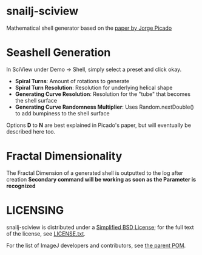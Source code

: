 # snailj-sciview
Mathematical shell generator based on the [paper by Jorge Picado](http://www.mat.uc.pt/~picado/conchas/eng/article.pdf)

# Seashell Generation
In SciView under Demo -> Shell, simply select a preset and click okay.
- __Spiral Turns__: Amount of rotations to generate
- __Spiral Turn Resolution__: Resolution for underlying helical shape
- __Generating Curve Resolution__: Resolution for the "tube" that becomes the shell surface
- __Generating Curve Randomness Multiplier__: Uses Random.nextDouble() to add bumpiness to the shell surface

Options __D__ to __N__ are best explained in Picado's paper, but will eventually be described here too.

# Fractal Dimensionality
The Fractal Dimension of a generated shell is outputted to the log after creation
__Secondary command will be working as soon as the Parameter is recognized__

# LICENSING

snailj-sciview is distributed under a
[Simplified BSD License](http://en.wikipedia.org/wiki/BSD_licenses);
for the full text of the license, see
[LICENSE.txt](https://github.com/imagej/imagej/blob/master/LICENSE.txt).

For the list of ImageJ developers and contributors, see
[the parent POM](https://github.com/imagej/pom-imagej/blob/master/pom.xml).
